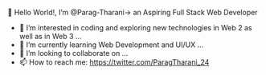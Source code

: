 👋 Hello World!, I’m @Parag-Tharani-> an Aspiring Full Stack Web Developer
- 👀 I’m interested in coding and exploring new technologies in Web 2 as well as in Web 3 ...
- 🌱 I’m currently learning Web Development and UI/UX ... 
- 💞️ I’m looking to collaborate on ... <would we updated soon>
- 📫 How to reach me: https://twitter.com/ParagTharani_24
